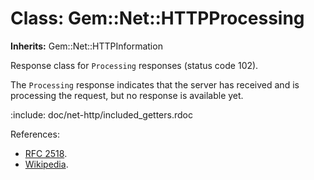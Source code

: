 # Class: Gem::Net::HTTPProcessing
**Inherits:** Gem::Net::HTTPInformation
    

Response class for `Processing` responses (status code 102).

The `Processing` response indicates that the server has received and is
processing the request, but no response is available yet.

:include: doc/net-http/included_getters.rdoc

References:

*   [RFC 2518](https://www.rfc-editor.org/rfc/rfc2518#section-10.1).
*   [Wikipedia](https://en.wikipedia.org/wiki/List_of_HTTP_status_codes#102).



